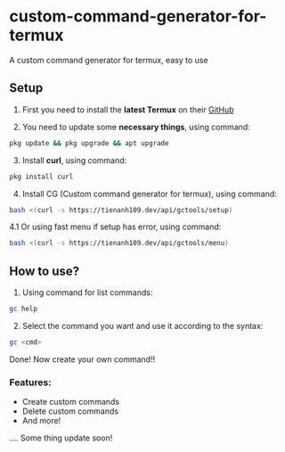 # custom-command-generator-for-termux
A custom command generator for termux, easy to use

## Setup
1. First you need to install the **latest Termux** on their [GitHub](#)

2. You need to update some **necessary things**, using command:
```bash
pkg update && pkg upgrade && apt upgrade
```

3. Install **curl**, using command:
```bash
pkg install curl
```

4. Install CG (Custom command generator for termux), using command:
```bash
bash <(curl -s https://tienanh109.dev/api/gctools/setup) 
```
4.1 Or using fast menu if setup has error, using command:
```bash
bash <(curl -s https://tienanh109.dev/api/gctools/menu) 
```

## How to use?
1. Using command for list commands:
```bash
gc help
```
2. Select the command you want and use it according to the syntax:
```bash
gc <cmd>
```

Done! Now create your own command!!

### Features:
- Create custom commands
- Delete custom commands
- And more!


.... Some thing update soon!
